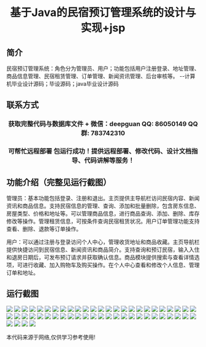 <p><h1 align="center">基于Java的民宿预订管理系统的设计与实现+jsp</h1></p>

## 简介
民宿预订管理系统：角色分为管理员、用户；功能包括用户注册登录、地址管理、商品信息管理、民宿租赁管理、订单管理、新闻资讯管理、后台审核等。    --计算机毕业设计源码；毕设源码；java毕业设计源码


## 联系方式
<p><h3 align="center">获取完整代码与数据库文件 + 微信：deepguan QQ: 86050149 QQ群: 783742310</h3></p>
<p><h3 align="center">可帮忙远程部署 包运行成功！提供远程部署、修改代码、设计文档指导、代码讲解等服务！</h3></p>

## 功能介绍（完整见运行截图）
管理员：基本功能包括登录、注册和退出。主页提供主导航栏访问民宿内容、新闻资讯和商品信息。支持民宿信息的管理、查询、添加和批量删除，包含房东信息、房屋类型、价格和地址等。可以管理商品信息，进行商品查询、添加、删除、库存修改等操作。管理租赁信息，可按条件查询民宿租赁状况。用户订单管理功能支持查看、删除、退款等订单操作。

用户：可以通过注册与登录访问个人中心，管理收货地址和商品收藏。主页导航栏提供快捷访问到民宿信息、新闻资讯和商品简介。支持查询和预订民宿，输入入住和退房日期后，可发布预订请求并获取确认信息。商品模块提供搜索与查看详情选项，可进行收藏、加入购物车及购买操作。在个人中心查看和修改个人信息、管理订单和地址。


## 运行截图
![](img/001.jpg)
![](img/002.jpg)
![](img/003.jpg)
![](img/004.jpg)
![](img/005.jpg)
![](img/006.jpg)
![](img/007.jpg)
![](img/008.jpg)
![](img/009.jpg)
![](img/010.jpg)
![](img/011.jpg)
![](img/012.jpg)
![](img/013.jpg)
![](img/014.jpg)
![](img/015.jpg)
![](img/016.jpg)
![](img/017.jpg)
![](img/018.jpg)
![](img/019.jpg)
![](img/020.jpg)
![](img/021.jpg)
![](img/022.jpg)
![](img/023.jpg)
![](img/024.jpg)
![](img/025.jpg)
![](img/026.jpg)
![](img/027.jpg)
![](img/028.jpg)
![](img/029.jpg)
![](img/030.jpg)
![](img/031.jpg)
![](img/032.jpg)
![](img/033.jpg)
![](img/034.jpg)
![](img/035.jpg)
![](img/036.jpg)
![](img/037.jpg)
![](img/038.jpg)
![](img/039.jpg)
![](img/040.jpg)
![](img/041.jpg)
![](img/042.jpg)
![](img/043.jpg)
![](img/044.jpg)
![](img/045.jpg)
![](img/046.jpg)
![](img/047.jpg)
![](img/048.jpg)
![](img/049.jpg)
![](img/050.jpg)
![](img/051.jpg)
![](img/052.jpg)
![](img/053.jpg)
![](img/054.jpg)

<p>本代码来源于网络,仅供学习参考使用!</p>
